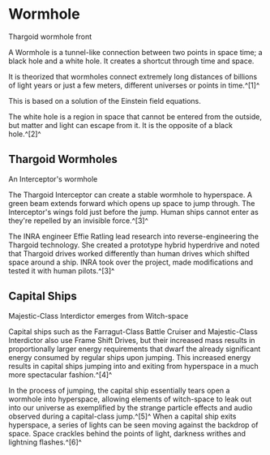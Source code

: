 # Wormhole
Thargoid wormhole front
 		 	 

A Wormhole is a tunnel-like connection between two points in space time; a black hole and a white hole. It creates a shortcut through time and space.

It is theorized that wormholes connect extremely long distances of billions of light years or just a few meters, different universes or points in time.^[1]^

This is based on a solution of the Einstein field equations.

The white hole is a region in space that cannot be entered from the outside, but matter and light can escape from it. It is the opposite of a black hole.^[2]^

## Thargoid Wormholes

 	 	 	 		 			 		 		 		 			
An Interceptor's wormhole
 		 	 

The Thargoid Interceptor can create a stable wormhole to hyperspace. A green beam extends forward which opens up space to jump through. The Interceptor's wings fold just before the jump. Human ships cannot enter as they're repelled by an invisible force.^[3]^

The INRA engineer Effie Ratling lead research into reverse-engineering the Thargoid technology. She created a prototype hybrid hyperdrive and noted that Thargoid drives worked differently than human drives which shifted space around a ship. INRA took over the project, made modifications and tested it with human pilots.^[3]^

## Capital Ships

 	 	 	 		 			 		 		 		 			
Majestic-Class Interdictor emerges from Witch-space
 		 	 

Capital ships such as the Farragut-Class Battle Cruiser and Majestic-Class Interdictor also use Frame Shift Drives, but their increased mass results in proportionally larger energy requirements that dwarf the already significant energy consumed by regular ships upon jumping. This increased energy results in capital ships jumping into and exiting from hyperspace in a much more spectacular fashion.^[4]^

In the process of jumping, the capital ship essentially tears open a wormhole into hyperspace, allowing elements of witch-space to leak out into our universe as exemplified by the strange particle effects and audio observed during a capital-class jump.^[5]^ When a capital ship exits hyperspace, a series of lights can be seen moving against the backdrop of space. Space crackles behind the points of light, darkness writhes and lightning flashes.^[6]^